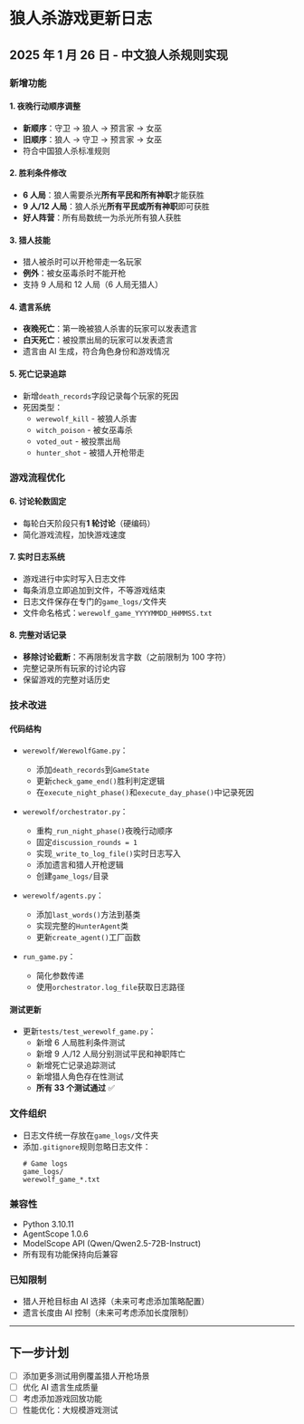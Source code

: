 # 狼人杀游戏更新日志

## 2025 年 1 月 26 日 - 中文狼人杀规则实现

### 新增功能

#### 1. 夜晚行动顺序调整

- **新顺序**：守卫 → 狼人 → 预言家 → 女巫
- **旧顺序**：狼人 → 守卫 → 预言家 → 女巫
- 符合中国狼人杀标准规则

#### 2. 胜利条件修改

- **6 人局**：狼人需要杀光**所有平民和所有神职**才能获胜
- **9 人/12 人局**：狼人杀光**所有平民或所有神职**即可获胜
- **好人阵营**：所有局数统一为杀光所有狼人获胜

#### 3. 猎人技能

- 猎人被杀时可以开枪带走一名玩家
- **例外**：被女巫毒杀时不能开枪
- 支持 9 人局和 12 人局（6 人局无猎人）

#### 4. 遗言系统

- **夜晚死亡**：第一晚被狼人杀害的玩家可以发表遗言
- **白天死亡**：被投票出局的玩家可以发表遗言
- 遗言由 AI 生成，符合角色身份和游戏情况

#### 5. 死亡记录追踪

- 新增`death_records`字段记录每个玩家的死因
- 死因类型：
  - `werewolf_kill` - 被狼人杀害
  - `witch_poison` - 被女巫毒杀
  - `voted_out` - 被投票出局
  - `hunter_shot` - 被猎人开枪带走

### 游戏流程优化

#### 6. 讨论轮数固定

- 每轮白天阶段只有**1 轮讨论**（硬编码）
- 简化游戏流程，加快游戏速度

#### 7. 实时日志系统

- 游戏进行中实时写入日志文件
- 每条消息立即追加到文件，不等游戏结束
- 日志文件保存在专门的`game_logs/`文件夹
- 文件命名格式：`werewolf_game_YYYYMMDD_HHMMSS.txt`

#### 8. 完整对话记录

- **移除讨论截断**：不再限制发言字数（之前限制为 100 字符）
- 完整记录所有玩家的讨论内容
- 保留游戏的完整对话历史

### 技术改进

#### 代码结构

- `werewolf/WerewolfGame.py`：

  - 添加`death_records`到`GameState`
  - 更新`check_game_end()`胜利判定逻辑
  - 在`execute_night_phase()`和`execute_day_phase()`中记录死因

- `werewolf/orchestrator.py`：

  - 重构`_run_night_phase()`夜晚行动顺序
  - 固定`discussion_rounds = 1`
  - 实现`_write_to_log_file()`实时日志写入
  - 添加遗言和猎人开枪逻辑
  - 创建`game_logs/`目录

- `werewolf/agents.py`：

  - 添加`last_words()`方法到基类
  - 实现完整的`HunterAgent`类
  - 更新`create_agent()`工厂函数

- `run_game.py`：
  - 简化参数传递
  - 使用`orchestrator.log_file`获取日志路径

#### 测试更新

- 更新`tests/test_werewolf_game.py`：
  - 新增 6 人局胜利条件测试
  - 新增 9 人/12 人局分别测试平民和神职阵亡
  - 新增死亡记录追踪测试
  - 新增猎人角色存在性测试
  - **所有 33 个测试通过** ✅

### 文件组织

- 日志文件统一存放在`game_logs/`文件夹
- 添加`.gitignore`规则忽略日志文件：
  ```
  # Game logs
  game_logs/
  werewolf_game_*.txt
  ```

### 兼容性

- Python 3.10.11
- AgentScope 1.0.6
- ModelScope API (Qwen/Qwen2.5-72B-Instruct)
- 所有现有功能保持向后兼容

### 已知限制

- 猎人开枪目标由 AI 选择（未来可考虑添加策略配置）
- 遗言长度由 AI 控制（未来可考虑添加长度限制）

---

## 下一步计划

- [ ] 添加更多测试用例覆盖猎人开枪场景
- [ ] 优化 AI 遗言生成质量
- [ ] 考虑添加游戏回放功能
- [ ] 性能优化：大规模游戏测试
